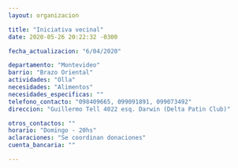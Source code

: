 ```yaml
---
layout: organizacion

title: "Iniciativa vecinal"
date: 2020-05-26 20:22:32 -0300

fecha_actualizacion: "6/04/2020"

departamento: "Montevideo"
barrio: "Brazo Oriental"
actividades: "Olla"
necesidades: "Alimentos"
necesidades_especificas: ""
telefono_contacto: "098409665, 099091891, 099073492"
direccion: "Guillermo Tell 4022 esq. Darwin (Delta Patin Club)"

otros_contactos: ""
horario: "Domingo - 20hs"
aclaraciones: "Se coordinan donaciones"
cuenta_bancaria: ""

---
```

